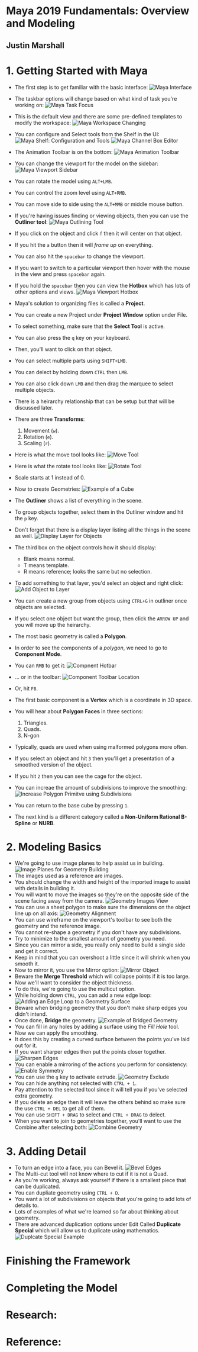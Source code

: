 # Maya 2019 Fundamentals: Overview and Modeling
## Justin Marshall

# 1. Getting Started with Maya
- The first step is to get familiar with the basic interface:
![Maya Interface](images/maya-interface.png)
- The taskbar options will change based on what kind of task you're working on:
![Maya Task Focus](images/taskbar-task-setting.png)
- This is the default view and there are some pre-defined templates to modify the workspace:
![Maya Workspace Changing](images/maya-workspace-selection.png)
- You can configure and Select tools from the Shelf in the UI:
![Maya Shelf: Configuration and Tools](images/maya-tools-and-shelf.png)
![Maya Channel Box Editor](images/channel-box-layer-editor.png)
- The Animation Toolbar is on the bottom:
![Maya Animation Toolbar](images/animation-toolbar.png)
- You can change the viewport for the model on the sidebar:
![Maya Viewport Sidebar](images/viewport-settings-sidebar.png)
- You can rotate the model using `ALT+LMB`.
- You can control the zoom level using `ALT+RMB`.
- You can move side to side using the `ALT+MMB` or middle mouse button.
- If you're having issues finding or viewing objects, then you can use the **Outliner tool**:
![Maya Outlining Tool](images/maya-model-outlier-tool.png)
- If you click on the object and click `f` then it will center on that object.
- If you hit the `a` button then it will *frame up* on everything.
- You can also hit the `spacebar` to change the viewport.
- If you want to switch to a particular viewport then hover with the mouse in the view and press `spacebar` again.
- If you hold the `spacebar` then you can view the **Hotbox** which has lots of other options and views.
![Maya Viewport Hotbox](images/maya-viewport-hotbox.png)
- Maya's solution to organizing files is called a **Project**.
- You can create a new Project under **Project Window** option under File.
- To select something, make sure that the **Select Tool** is active.
- You can also press the `q` key on your keyboard.
- Then, you'll want to click on that object.
- You can select multiple parts using `SHIFT+LMB`.
- You can delect by holding down `CTRL` then `LMB`.
- You can also click down `LMB` and then drag the marquee to select multiple objects.
- There is a heirarchy relationship that can be setup but that will be discussed later.
- There are three **Transforms**:
  1. Movement (`w`).
  2. Rotation (`e`).
  3. Scaling  (`r`).
- Here is what the move tool looks like:
![Move Tool](images/move-gizmo.png)

- Here is what the rotate tool looks like:
![Rotate Tool](images/rotate-gizmo.png)

- Scale starts at 1 instead of 0.
- Now to create Geometries:
![Example of a Cube](images/created-cube.png)
- The **Outliner** shows a list of everything in the scene.
- To group objects together, select them in the Outliner window and hit the `p` key.
- Don't forget that there is a display layer listing all the things in the scene as well.
![Display Layer for Objects](images/display-layer-window-box.png)
- The third box on the object controls how it should display:
  * Blank means normal.
  * T means template.
  * R means reference; looks the same but no selection.
- To add something to that layer, you'd select an object and right click:
![Add Object to Layer](images/add-object-to-layer.png)
- You can create a new group from objects using `CTRL+G` in outliner once objects are selected.
- If you select one object but want the group, then click the `ARROW UP` and you will move up the heirarchy.
- The most basic geometry is called a **Polygon**.
- In order to see the components of a *polygon*, we need to go to **Component Mode**.
- You can `RMB` to get it:
![Compnent Hotbar](images/component-hotbar.png)
- ... or in the toolbar:
![Component Toolbar Location](images/component-toolbar-tool.png)
- Or, hit `F8`.
- The first basic component is a **Vertex** which is a coordinate in 3D space.
- You will hear about **Polygon Faces** in three sections:
  1. Triangles.
  2. Quads.
  3. N-gon
- Typically, quads are used when using malformed polygons more often.
- If you select an object and hit `3` then you'll get a presentation of a smoothed version of the object.
- If you hit `2` then you can see the cage for the object.
- You can increae the amount of subdivisions to improve the smoothing:
![Increase Polygon Primitve using Subdivisions](images/subdivisions-for-poly-primatives.png)
- You can return to the base cube by pressing `1`.
- The next kind is a different category called a **Non-Uniform Rational B-Spline** or **NURB**.


# 2. Modeling Basics
- We're going to use image planes to help assist us in building.
![Image Planes for Geometry Building](images/image-planes-for-basics.png)
- The images used as a reference are images.
- You should change the width and height of the imported image to assist with details in building it.
- You will want to move the images so they're on the opposite side of the scene facing away from the camera.
![Geometry Images View](images/geometry-reference-images.png)
- You can use a sheet polygon to make sure the dimensions on the object line up on all axis:
![Geometry Alignment](images/geometry-alignment-trick.png)
- You can use wireframe on the viewport's toolbar to see both the geometry and the reference image.
- You cannot re-shape a geometry if you don't have any subdivisions.
- Try to minimize to the smallest amount of geometry you need.
- Since you can mirror a side, you really only need to build a single side and get it correct.
- Keep in mind that you can overshoot a little since it will shrink when you smooth it.
- Now to mirror it, you use the Mirror option:
![Mirror Object](images/mirror-geometry-option.png)
- Beware the **Merge Threshold** which will collapse points if it is too large.
- Now we'll want to consider the object thickness.
- To do this, we're going to use the multicut option.
- While holding down `CTRL`, you can add a new edge loop:
![Adding an Edge Loop to a Geometry Surface](images/multicut-tool-for-edge-points.png)
- Beware when bridging geometry that you don't make sharp edges you didn't intend.
- Once done, **Bridge** the geometry.
![Example of Bridged Geometry](images/bridged-geometry-example.png)
- You can fill in any holes by adding a surface using the *Fill Hole* tool.
- Now we can apply the smoothing.
- It does this by creating a curved surface between the points you've laid out for it.
- If you want sharper edges then put the points closer together.
![Sharpen Edges](images/sharpen-edges-with-edge-loops.png)
- You can enable a mirroring of the actions you perform for consistency:
![Enable Symmetry](images/enable-symmetry-modifications.png)
- You can use the `g` key to activate extrude.
![Geometry Exclude](images/extrude-building.png)
- You can hide anything not selected with `CTRL + 1`.
- Pay attention to the selected tool since it will tell you if you've selected extra geometry.
- If you delete an edge then it will leave the others behind so make sure the use `CTRL + DEL` to get all of them.
- You can use `SHIFT + DRAG` to select and `CTRL + DRAG` to delect.
- When you want to join to geometries together, you'll want to use the Combine after selecting both:
![Combine Geometry](images/combine-geometry.png)


# 3. Adding Detail
- To turn an edge into a face, you can Bevel it.
![Bevel Edges](images/convert-edge-to-face.png)
- The Multi-cut tool will not know where to cut if it is not a Quad.
- As you're working, always ask yourself if there is a smallest piece that can be duplicated.
- You can dupliate geometry using `CTRL + D`.
- You want a lot of subdivisions on objects that you're going to add lots of details to.
- Lots of examples of what we're learned so far about thinking about geometry.
- There are advanced duplication options under Edit Called **Duplicate Special** which will allow us to duplicate using mathematics.
![Duplcate Special Example](images/duplicate-special-rotation.png)


# Finishing the Framework

# Completing the Model

# Research:

# Reference:
